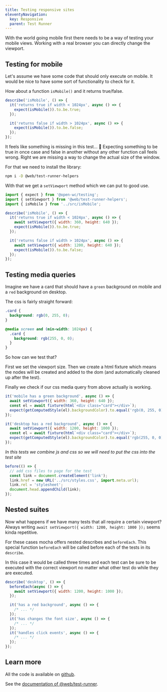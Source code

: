 ```yaml
---
title: Testing responsive sites
eleventyNavigation:
  key: Responsive
  parent: Test Runner
---
```


With the world going mobile first there needs to be a way of testing your mobile views.
Working with a real browser you can directly change the viewport.

## Testing for mobile

Let's assume we have some code that should only execute on mobile.
It would be nice to have some sort of functionality to check for it.

How about a function `isMobile()` and it returns true/false.

```js
describe('isMobile', () => {
  it('returns true if width < 1024px', async () => {
    expect(isMobile()).to.be.true;
  });

  it('returns false if width > 1024px', async () => {
    expect(isMobile()).to.be.false;
  });
});
```

It feels like something is missing in this test... 🤔
Expecting something to be true in once case and false in another without any other function call feels wrong.
Right we are missing a way to change the actual size of the window.

For that we need to install the library:

```bash
npm i -D @web/test-runner-helpers
```

With that we get a `setViewport` method which we can put to good use.

```js
import { expect } from '@open-wc/testing';
import { setViewport } from '@web/test-runner-helpers';
import { isMobile } from '../src/isMobile';

describe('isMobile', () => {
  it('returns true if width < 1024px', async () => {
    await setViewport({ width: 360, height: 640 });
    expect(isMobile()).to.be.true;
  });

  it('returns false if width > 1024px', async () => {
    await setViewport({ width: 1200, height: 640 });
    expect(isMobile()).to.be.false;
  });
});
```

## Testing media queries

Imagine we have a card that should have a `green` background on mobile and a `red` background on desktop.

The css is fairly straight forward:

```css
.card {
  background: rgb(0, 255, 0);
}

@media screen and (min-width: 1024px) {
  .card {
    background: rgb(255, 0, 0);
  }
}
```

So how can we test that?

First we set the viewport size.
Then we create a html fixture which means the nodes will be created and added to the dom (and automatically cleaned up after the test).

Finally we check if our css media query from above actually is working.

```js
it('mobile has a green background', async () => {
  await setViewport({ width: 360, height: 640 });
  const el = await fixture(html`<div class="card"></div>`);
  expect(getComputedStyle(el).backgroundColor).to.equal('rgb(0, 255, 0)');
});

it('desktop has a red background', async () => {
  await setViewport({ width: 1200, height: 1000 });
  const el = await fixture(html`<div class="card"></div>`);
  expect(getComputedStyle(el).backgroundColor).to.equal('rgb(255, 0, 0)');
});
```

_In this tests we combine js and css so we will need to put the css into the test site_

```js
before(() => {
  // add css files to page for the test
  const link = document.createElement('link');
  link.href = new URL('../src/styles.css', import.meta.url);
  link.rel = 'stylesheet';
  document.head.appendChild(link);
});
```

## Nested suites

Now what happens if we have many tests that all require a certain viewport?
Always writing `await setViewport({ width: 1200, height: 1000 });` seems kinda repetitive.

For these cases mocha offers nested describes and `beforeEach`.
This special function `beforeEach` will be called before each of the tests in its `describe`.

In this case it would be called three times and each test can be sure to be executed with the correct viewport no matter what other test do while they are executed.

```js
describe('desktop', () => {
  beforeEach(async () => {
    await setViewport({ width: 1200, height: 1000 });
  });

  it('has a red background', async () => {
    /* ... */
  });
  it('has changes the font size', async () => {
    /* ... */
  });
  it('handles click events', async () => {
    /* ... */
  });
});
```

## Learn more

All the code is available on [github](https://github.com/modernweb-dev/web/tree/master/demo/learn/test-runner-responsive).

See the [documentation of @web/test-runner](../../docs/test-runner/overview.md).
